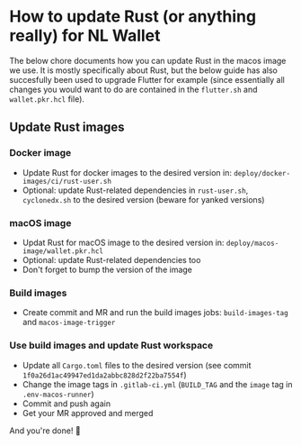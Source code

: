 # How to update Rust (or anything really) for NL Wallet

The below chore documents how you can update Rust in the macos image we use. It
is mostly specifically about Rust, but the below guide has also succesfully been
used to upgrade Flutter for example (since essentially all changes you would
want to do are contained in the `flutter.sh` and `wallet.pkr.hcl` file).

## Update Rust images

### Docker image

- Update Rust for docker images to the desired version in:
  `deploy/docker-images/ci/rust-user.sh`
- Optional: update Rust-related dependencies in `rust-user.sh`, `cyclonedx.sh`
  to the desired version (beware for yanked versions)

### macOS image

- Updat Rust for macOS image to the desired version in:
  `deploy/macos-image/wallet.pkr.hcl`
- Optional: update Rust-related dependencies too
- Don't forget to bump the version of the image

### Build images

- Create commit and MR and run the build images jobs: `build-images-tag` and
  `macos-image-trigger`

### Use build images and update Rust workspace

- Update all `Cargo.toml` files to the desired version (see commit
  `1f0a26d1ac49947ed1da2abbc828d2f22ba7554f`)
- Change the image tags in `.gitlab-ci.yml` (`BUILD_TAG` and the `image` tag in
  `.env-macos-runner`)
- Commit and push again
- Get your MR approved and merged

And you're done! 🎉
